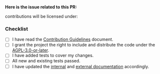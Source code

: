 <!--
Please provide a related issue number if applicable. If not, please create one first.
-->

**Here is the issue related to this PR:
<Replace this with the corresponding issue number>**

<!--
Replace This Text:
Include a description of the PR.

What does it do? Why is it necessary? What problem does it solve?
-->

contributions will be licensed under:

### Checklist

- [ ] I have read the
      [Contribution Guidelines](https://pace-rs.github.io/docs/contributing_to_pace.html)
      document.
- [ ] I grant the project the right to include and distribute the code under the
      [AGPL-3.0-or-later](https://raw.githubusercontent.com/pace-rs/pace/main/LICENSE).
- [ ] I have added tests to cover my changes.
- [ ] All new and existing tests passed.
- [ ] I have updated the [internal](https://github.com/pace-rs/dev-docs) and
      [external documentation](https://github.com/pace-rs/docs) accordingly.
